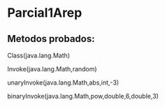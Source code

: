 # Parcial1Arep

## Metodos probados:

Class(java.lang.Math)

Invoke(java.lang.Math,random)

unaryInvoke(java.lang.Math,abs,int,-3)

binaryInvoke(java.lang.Math,pow,double,6,double,3)
